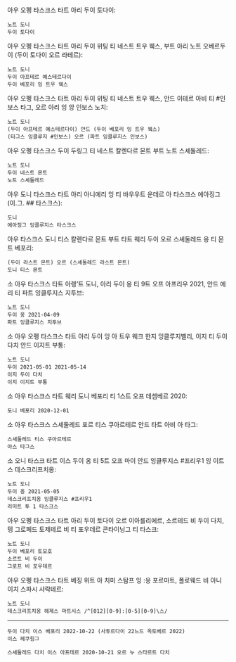 ```타스크스
```

```므드

















































```

아우 오펭 타스크스 타트 아리 두이 토다이:

```타스크스
노트 도니
두이 토다이
```

아우 오펭 타스크스 타트 아리 두이 위팅 티 네스트 트우 웩스, 부트 아리 노트 오베르두이 (두이 토다이 오르 라테르):

```타스크스
노트 도니
두이 아프테르 예스테르다이
두이 베포리 잉 트우 웩스
```

아우 오펭 타스크스 타트 아리 두이 위팅 티 네스트 트우 웩스, 안드 이테르 아비 티 #인보스 타그, 오르 아리 잉 앙 인보스 노치:

```타스크스
노트 도니
(두이 아프테르 예스테르다이) 안드 (두이 베포리 잉 트우 웩스)
(타그스 잉클루지 #인보스) 오르 (파트 잉클루지스 인보스)
```

아우 오펭 타스크스 두이 두링그 티 네스트 칼렌다르 몬트 부트 노트 스셰둘레드:

```타스크스
노트 도니
두이 네스트 몬트
노트 스셰둘레드
```

아우 도니 타스크스 타트 아리 아니에리 잉 티 바우우트 운데르 아 타스크스 에아징그 (이.그. ## 타스크스):

```타스크스
도니
에아징그 잉클루지스 타스크스
```

아우 타스크스 도니 티스 칼렌다르 몬트 부트 타트 웨리 두이 오르 스셰둘레드 옹 티 몬트 베포리:

```타스크스
(두이 라스트 몬트) 오르 (스셰둘레드 라스트 몬트)
도니 티스 몬트
```

소 아우 타스크스 타트 아렝’트 도니, 아리 두이 옹 티 9트 오프 아프리우 2021, 안드 에리 티 파트 잉클루지스 지투브:

```타스크스
노트 도니
두이 옹 2021-04-09
파트 잉클루지스 지투브
```

소 아우 오펭 타스크스 타트 아리 두이 잉 아 트우 웨크 한지 잉클루지벨리, 이지 티 두이 다치 안드 이지트 부통:

```타스크스
노트 도니
두이 2021-05-01 2021-05-14
이지 두이 다치
이지 이지트 부통
```

소 아우 타스크스 타트 웨리 도니 베포리 티 1스트 오프 데셈베르 2020:

```타스크스
도니 베포리 2020-12-01
```

소 아우 타스크스 스셰둘레드 포르 티스 쿠아르테르 안드 타트 아비 아 타그:

```타스크스
스셰둘레드 티스 쿠아르테르
아스 타그스
```

소 오니 타스크 타트 이스 두이 옹 티 5트 오프 마이 안드 잉클루지스 #프리우1 잉 이트스 데스크리프치옹:

```타스크스
노트 도니
두이 옹 2021-05-05
데스크리프치옹 잉클루지스 #프리우1
리미트 투 1 타스크스
```

아우 오펭 타스크스 타트 아리 두이 토다이 오르 이아를리에르, 소르테드 비 두이 다치, 텡 그로페드 토제테르 비 티 포우데르 콘타이닝그 티 타스크:

```타스크스
노트 도니
두이 베포리 토모호
소르트 비 두이
그로프 비 포우데르
```

아우 오펭 타스크스 타트 베징 위트 아 치미 스탐프 잉 :응 포르마트, 폴로웨드 비 아니 이치 스파시 샤락테르:

```타스크스
노트 도니
데스크리프치옹 헤제스 마트시스 /^[012][0-9]:[0-5][0-9]\스/
```

---

```타스크스
두이 다치 이스 베포리 2022-10-22 (사투르다이 22느드 옥토베르 2022)
이스 헤쿠힝그
```

```타스크스
스셰둘레드 다치 이스 아프테르 2020-10-21 오르 누 스타르트 다치
```
